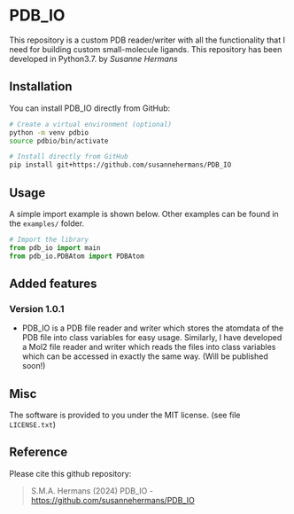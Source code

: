 # PDB_IO

This repository is a custom PDB reader/writer with all the functionality that I need for 
building custom small-molecule ligands. This repository has been developed in Python3.7. 
by *Susanne Hermans*

## Installation

You can install PDB_IO directly from GitHub:

```sh
# Create a virtual environment (optional)
python -m venv pdbio
source pdbio/bin/activate

# Install directly from GitHub
pip install git+https://github.com/susannehermans/PDB_IO
```

## Usage

A simple import example is shown below. Other examples can be found in the
`examples/` folder.

```python
# Import the library
from pdb_io import main
from pdb_io.PDBAtom import PDBAtom
```

## Added features

### Version 1.0.1

* PDB_IO is a PDB file reader and writer which stores the atomdata of the PDB file into class variables for easy usage.
Similarly, I have developed a Mol2 file reader and writer which reads the files into class variables which can be accessed in exactly the same way. (Will be published soon!)

## Misc

The software is provided to you under the MIT license.
(see file `LICENSE.txt`)

## Reference

Please cite this github repository:

> S.M.A. Hermans (2024) PDB_IO - https://github.com/susannehermans/PDB_IO
